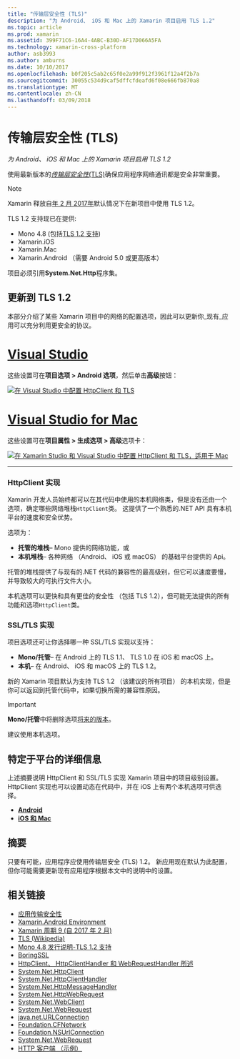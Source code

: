 ```yaml
---
title: "传输层安全性 (TLS)"
description: "为 Android、 iOS 和 Mac 上的 Xamarin 项目启用 TLS 1.2"
ms.topic: article
ms.prod: xamarin
ms.assetid: 399F71C6-16A4-4ABC-B30D-AF17D066A5FA
ms.technology: xamarin-cross-platform
author: asb3993
ms.author: amburns
ms.date: 10/10/2017
ms.openlocfilehash: b0f205c5ab2c65f0e2a99f912f3961f12a4f2b7a
ms.sourcegitcommit: 30055c534d9caf5dffcfdeafd6f08e666fb870a8
ms.translationtype: MT
ms.contentlocale: zh-CN
ms.lasthandoff: 03/09/2018
---
```

# <a name="transport-layer-security-tls"></a>传输层安全性 (TLS)

_为 Android、 iOS 和 Mac 上的 Xamarin 项目启用 TLS 1.2_

使用最新版本的[_传输层安全性_(TLS)](https://en.wikipedia.org/wiki/Transport_Layer_Security)确保应用程序网络通讯都是安全非常重要。

> [!NOTE]
> Xamarin 释放自[年 2 月 2017年](https://releases.xamarin.com/stable-release-cycle-9/)默认情况下在新项目中使用 TLS 1.2。

TLS 1.2 支持现已在提供:

* Mono 4.8 (包括[TLS 1.2 支持](http://www.mono-project.com/docs/about-mono/releases/4.8.0/#tls-12-support))
* Xamarin.iOS
* Xamarin.Mac
* Xamarin.Android （需要 Android 5.0 或更高版本）

项目必须引用**System.Net.Http**程序集。 

## <a name="updating-to-tls-12"></a>更新到 TLS 1.2

本部分介绍了某些 Xamarin 项目中的网络的配置选项，因此可以更新你_现有_应用可以充分利用更安全的协议。


# <a name="visual-studiotabvswin"></a>[Visual Studio](#tab/vswin)

这些设置可在**项目选项 > Android 选项**，然后单击**高级**按钮： 

[![在 Visual Studio 中配置 HttpClient 和 TLS](transport-layer-security-images/properties-vs-sml.png)](transport-layer-security-images/properties-vs.png#lightbox)

# <a name="visual-studio-for-mactabvsmac"></a>[Visual Studio for Mac](#tab/vsmac)
这些设置可在**项目属性 > 生成选项 > 高级**选项卡：

[![在 Xamarin Studio 和 Visual Studio 中配置 HttpClient 和 TLS，适用于 Mac](transport-layer-security-images/properties-xs-sml.png)](transport-layer-security-images/properties-xs.png#lightbox)

-----


### <a name="httpclient-implementation"></a>HttpClient 实现

Xamarin 开发人员始终都可以在其代码中使用的本机网络类，但是没有还由一个选项，确定哪些网络堆栈`HttpClient`类。 这提供了一个熟悉的.NET API 具有本机平台的速度和安全优势。

选项为：

- **托管的堆栈**– Mono 提供的网络功能，或
- **本机堆栈**– 各种网络 （Android、 iOS 或 macOS） 的基础平台提供的 Api。

托管的堆栈提供了与现有的.NET 代码的兼容性的最高级别，但它可以速度要慢，并导致较大的可执行文件大小。

本机选项可以更快和具有更佳的安全性 （包括 TLS 1.2），但可能无法提供的所有功能和选项`HttpClient`类。


### <a name="ssltls-implementation"></a>SSL/TLS 实现

项目选项还可让你选择哪一种 SSL/TLS 实现以支持：

- **Mono/托管**– 在 Android 上的 TLS 1.1、 TLS 1.0 在 iOS 和 macOS 上。
- **本机**– 在 Android、 iOS 和 macOS 上的 TLS 1.2。

新的 Xamarin 项目默认为支持 TLS 1.2 （该建议的所有项目） 的本机实现，但是你可以返回到托管代码中，如果切换所需的兼容性原因。

> [!IMPORTANT]
> **Mono/托管**中将删除选项[将来的版本](https://developer.xamarin.com/releases/ios/xamarin.ios_10/xamarin.ios_10.8/)。
>
> 建议使用本机选项。

## <a name="platform-specific-details"></a>特定于平台的详细信息

上述摘要说明 HttpClient 和 SSL/TLS 实现 Xamarin 项目中的项目级别设置。 HttpClient 实现也可以设置动态在代码中，并在 iOS 上有两个本机选项可供选择。

- [**Android**](~/android/app-fundamentals/http-stack.md)
- [**iOS 和 Mac**](~/cross-platform/macios/http-stack.md)


## <a name="summary"></a>摘要

只要有可能，应用程序应使用传输层安全 (TLS) 1.2。
新应用现在默认为此配置，但你可能需要更新现有应用程序根据本文中的说明中的设置。

## <a name="related-links"></a>相关链接

- [应用传输安全性](~/ios/app-fundamentals/ats.md)
- [Xamarin.Android Environment](~/android/deploy-test/environment.md)
- [Xamarin 周期 9 (自 2017 年 2 月)](https://releases.xamarin.com/stable-release-cycle-9/)
- [TLS (Wikipedia)](https://en.wikipedia.org/wiki/Transport_Layer_Security)
- [Mono 4.8 发行说明-TLS 1.2 支持](http://www.mono-project.com/docs/about-monohttps://developer.xamarin.com/releases/4.8.0/#tls-12-support)
- [BoringSSL](https://boringssl.googlesource.com/boringssl/)
- [HttpClient、 HttpClientHandler 和 WebRequestHandler 所述](https://blogs.msdn.microsoft.com/henrikn/2012/08/07/httpclient-httpclienthandler-and-webrequesthandler-explained/)
- [System.Net.HttpClient](https://msdn.microsoft.com/en-us/library/system.net.http.httpclient(v=vs.118).aspx)
- [System.Net.HttpClientHandler](https://msdn.microsoft.com/en-us/library/system.net.http.httpclienthandler(v=vs.118).aspx)
- [System.Net.HttpMessageHandler](https://msdn.microsoft.com/en-us/library/system.net.http.httpmessagehandler(v=vs.118).aspx)
- [System.Net.HttpWebRequest](https://msdn.microsoft.com/en-us/library/system.net.httpwebrequest(v=vs.110).aspx)
- [System.Net.WebClient](https://msdn.microsoft.com/en-us/library/system.net.webclient(v=vs.110).aspx)
- [System.Net.WebRequest](https://msdn.microsoft.com/en-us/library/system.net.webrequest(v=vs.110).aspx)
- [java.net.URLConnection](http://developer.android.com/reference/java/net/URLConnection.html)
- [Foundation.CFNetwork](https://developer.xamarin.com/api/type/CoreFoundation.CFNetwork/)
- [Foundation.NSUrlConnection](https://developer.xamarin.com/api/type/Foundation.NSUrlConnection/)
- [System.Net.WebRequest](https://msdn.microsoft.com/en-us/library/system.net.webrequest(v=vs.110).aspx)
- [HTTP 客户端 （示例）](https://developer.xamarin.com/samples/monotouch/HttpClient/)
